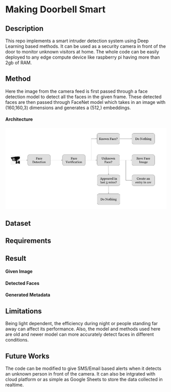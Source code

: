 # Making Doorbell Smart

## Description

This repo implements a smart intruder detection system using Deep Learning based methods. It can be used as a security camera in front of the door to monitor unknown visitors at home. The whole code can be easily deployed to any edge compute device like raspberry pi having more than 2gb of RAM.

## Method

Here the image from the camera feed is first passed through a face detection model to detect all the faces in the given frame. These detected faces are then passed through FaceNet model which takes in an image with (160,160,3) dimensions and generates a (512,) embeddings. 

#### Architecture
![](https://github.com/Ayush-Mi/Making-Doorbell-Smart/blob/main/Architecture.jpeg)

## Dataset

## Requirements

## Result

#### Given Image

#### Detected Faces

#### Generated Metadata

## Limitations
Being light dependent, the efficiency during night or people standing far away can affect its performance. Also, the model and methods used here are old and newer model can more accurately detect faces in different conditions.

## Future Works
The code can be modified to give SMS/Email based alerts when it detects an unknown person in front of the camera. It can also be intgrated with cloud platform or as simple as Google Sheets to store the data collected in realtime.
